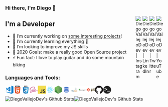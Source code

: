 ### Hi there, I'm Diego 👋
[<img align="right" alt="DiegoVallejoDev | YouTube" width="22px" src="https://cdn.jsdelivr.net/npm/simple-icons@v3/icons/youtube.svg" />][youtube]
[<img align="right" alt="DiegoVallejoDev | Twitter" width="22px" src="https://cdn.jsdelivr.net/npm/simple-icons@v3/icons/twitter.svg" />][twitter]
[<img align="right" alt="DiegoVallejoDev | LinkedIn" width="22px" src="https://cdn.jsdelivr.net/npm/simple-icons@v3/icons/linkedin.svg" />][linkedin]
[<img align="right" alt="DiegoVallejoDev | Instagram" width="22px" src="https://cdn.jsdelivr.net/npm/simple-icons@v3/icons/instagram.svg" />][instagram]


## I'm a Developer
- 🔭 I’m currently working on [some interesting projects][weaglex]!
- 🌱 I’m currently learning everything 🤣
- 👯 I’m looking to improve my JS skills
- 🥅 2020 Goals: make a really good Open Source project
- ⚡ Fun fact: I love to play guitar and do some mountain biking


### Languages and Tools:
<img align="left" alt="Visual Studio Code" width="26px" src="https://raw.githubusercontent.com/github/explore/80688e429a7d4ef2fca1e82350fe8e3517d3494d/topics/visual-studio-code/visual-studio-code.png" />
<img align="left" alt="HTML5" width="26px" src="https://raw.githubusercontent.com/github/explore/80688e429a7d4ef2fca1e82350fe8e3517d3494d/topics/html/html.png" />
<img align="left" alt="CSS3" width="26px" src="https://raw.githubusercontent.com/github/explore/80688e429a7d4ef2fca1e82350fe8e3517d3494d/topics/css/css.png" />
<img align="left" alt="Sass" width="26px" src="https://raw.githubusercontent.com/github/explore/80688e429a7d4ef2fca1e82350fe8e3517d3494d/topics/sass/sass.png" />
<img align="left" alt="JavaScript" width="26px" src="https://raw.githubusercontent.com/github/explore/80688e429a7d4ef2fca1e82350fe8e3517d3494d/topics/javascript/javascript.png" />
<img align="left" alt="React" width="26px" src="https://raw.githubusercontent.com/github/explore/80688e429a7d4ef2fca1e82350fe8e3517d3494d/topics/react/react.png" />
<img align="left" alt="Node.js" width="26px" src="https://raw.githubusercontent.com/github/explore/80688e429a7d4ef2fca1e82350fe8e3517d3494d/topics/nodejs/nodejs.png" />
<img align="left" alt="SQL" width="26px" src="https://raw.githubusercontent.com/github/explore/80688e429a7d4ef2fca1e82350fe8e3517d3494d/topics/sql/sql.png" />
<img align="left" alt="MySQL" width="26px" src="https://raw.githubusercontent.com/github/explore/80688e429a7d4ef2fca1e82350fe8e3517d3494d/topics/mysql/mysql.png" />
<img align="left" alt="MongoDB" width="26px" src="https://raw.githubusercontent.com/github/explore/80688e429a7d4ef2fca1e82350fe8e3517d3494d/topics/mongodb/mongodb.png" />
<img align="left" alt="Git" width="26px" src="https://raw.githubusercontent.com/github/explore/80688e429a7d4ef2fca1e82350fe8e3517d3494d/topics/git/git.png" />
<img align="left" alt="GitHub" width="26px" src="https://raw.githubusercontent.com/github/explore/78df643247d429f6cc873026c0622819ad797942/topics/github/github.png" />
<img align="left" alt="HTML5" width="26px" src="https://raw.githubusercontent.com/github/explore/80688e429a7d4ef2fca1e82350fe8e3517d3494d/topics/terminal/terminal.png" />
<br/><br/>

<img align="left" alt="DiegoVallejoDev's Github Stats" src="https://github-readme-stats.codestackr.vercel.app/api?username=DiegoVallejoDev&show_icons=true&count_private=true&hide_border=true" />
<img align="left" alt="DiegoVallejoDev's Github Stats" src="https://github-readme-stats.vercel.app/api/top-langs/?username=DiegoVallejoDev&layout=compact&hide_border=true" />
<br/><br/><br/><br/>


[weaglex]: https://github.com/weaglex
[twitter]: https://twitter.com/Destructor1702
[youtube]: https://www.youtube.com/channel/UC2cGC-9iYLoq36cakAFLgSg
[instagram]: https://www.instagram.com/diego_1702
[linkedin]: https://www.linkedin.com/in/diego-vallejo/
